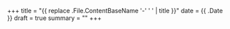 +++
title = "{{ replace .File.ContentBaseName '-' ' ' | title }}"
date = {{ .Date }}
draft = true
summary = ""
+++
